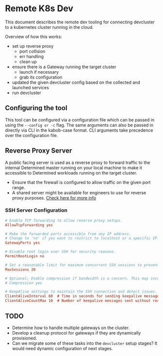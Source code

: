 # Remote K8s Dev

This document describes the remote dev tooling for connecting devcluster to a kubernetes
cluster running in the cloud.

Overview of how this works:
- set up reverse proxy
    - port collision
    - err handling
    - clean up
- ensure there is a Gateway running the target cluster
    - launch if necessary
    - grab its configuration
- updated the given devcluster config based on the collected and launched services
- run devcluster

## Configuring the tool

This tool can be configured via a configuration file which can be passed in using the `--config or -c` flag. The same arguments can also be passed in directly via CLI in the kabob-case format. CLI arguments take precedence over the configuration file.

## Reverse Proxy Server
A public facing server is used as a reverse proxy to forward traffic to the internal Determined master running on your local machine to make it accessible to Determined workloads running on the target cluster.

- Ensure that the firewall is configured to allow traffic on the given port range.
- A shared server might be available for engineers to use for reverse proxy purposes. [Check here for more info](https://hpe-aiatscale.slack.com/archives/C02PV33GSN5/p1722019350962399)

### SSH Server Configuration
```ini
# Enable TCP forwarding to allow reverse proxy setups.
AllowTcpForwarding yes

# Make the forwarded ports accessible from any IP address.
# Change to 'no' if you want to restrict to localhost or a specific IP.
GatewayPorts yes

# Disable root login over SSH for security reasons.
PermitRootLogin no

# Set a reasonable limit for maximum concurrent SSH sessions to prevent abuse.
MaxSessions 20

# Optional: Enable compression if bandwidth is a concern. This may increase CPU usage.
# Compression yes

# KeepAlive settings to maintain the SSH connection and detect issues.
ClientAliveInterval 60  # Time in seconds for sending keepalive messages to the client.
ClientAliveCountMax 10  # Number of keepalive messages sent without receiving any message back from the client.
```

## TODO
- Determine how to handle multiple gateways on the cluster.
- Develop a cleanup protocol for gateways if they are dynamically provisioned.
- Can we migrate some of these tasks into the `devcluster` setup stages? It would need dynamic configuration of next stages.
